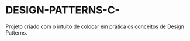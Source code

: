 # DESIGN-PATTERNS-C-
Projeto criado com o intuito de colocar em prática os conceitos de Design Patterns.
